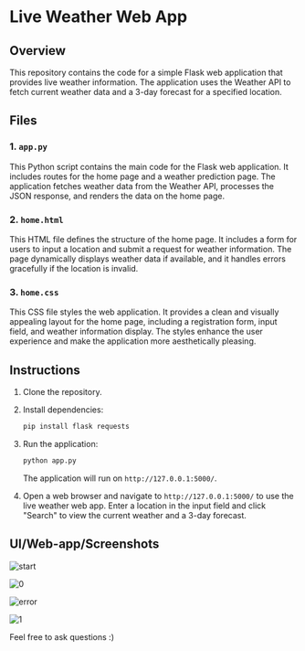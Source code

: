 # Live Weather Web App

## Overview

This repository contains the code for a simple Flask web application that provides live weather information. The application uses the Weather API to fetch current weather data and a 3-day forecast for a specified location.

## Files

### 1. `app.py`

This Python script contains the main code for the Flask web application. It includes routes for the home page and a weather prediction page. The application fetches weather data from the Weather API, processes the JSON response, and renders the data on the home page.

### 2. `home.html`

This HTML file defines the structure of the home page. It includes a form for users to input a location and submit a request for weather information. The page dynamically displays weather data if available, and it handles errors gracefully if the location is invalid.

### 3. `home.css`

This CSS file styles the web application. It provides a clean and visually appealing layout for the home page, including a registration form, input field, and weather information display. The styles enhance the user experience and make the application more aesthetically pleasing.

## Instructions

1. Clone the repository.

2. Install dependencies:

   ```bash
   pip install flask requests
   ```

3. Run the application:

   ```bash
   python app.py
   ```

   The application will run on `http://127.0.0.1:5000/`.

4. Open a web browser and navigate to `http://127.0.0.1:5000/` to use the live weather web app. Enter a location in the input field and click "Search" to view the current weather and a 3-day forecast.

## UI/Web-app/Screenshots

![start](https://github.com/Musa-codelib/Weather-Live/assets/136096862/8e1a8b11-6bd2-47ad-9797-6762237c0c31)

![0](https://github.com/Musa-codelib/Weather-Live/assets/136096862/f14a2d34-af5e-4673-a2b8-3a58a11b2985)

![error](https://github.com/Musa-codelib/Weather-Live/assets/136096862/0ea19f4c-ee2f-4e71-9225-a910dfa54732)

![1](https://github.com/Musa-codelib/Weather-Live/assets/136096862/90262330-e158-4186-8019-a065fae153eb)

Feel free to ask questions :)
